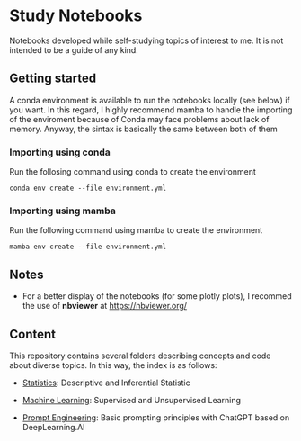 # Study Notebooks
Notebooks developed while self-studying topics of interest to me. It is not intended to be a guide of any kind.

## Getting started

A conda environment is available to run the notebooks locally (see below) if you want. In this regard, I highly recommend mamba to handle the importing of the enviroment because of Conda may face problems about lack of memory. Anyway, the sintax is basically the same between both of them

### Importing using conda

Run the follosing command using conda to create the environment

	conda env create --file environment.yml
		
### Importing using mamba

Run the following command using mamba to create the environment

	mamba env create --file environment.yml

## Notes

* For a better display of the notebooks (for some plotly plots), I recommed the use of **nbviewer** at https://nbviewer.org/


## Content

This repository contains several folders describing concepts and code about diverse topics. In this way, the index is as follows:

* [Statistics](https://github.com/Luis-Alat/Data_Science_Study/tree/main/Statistic): Descriptive and Inferential Statistic

* [Machine Learning](https://github.com/Luis-Alat/Data_Science_Study/tree/main/Machine_Learning): Supervised and Unsupervised Learning

* [Prompt Engineering](https://github.com/Luis-Alat/Data_Science_Study/tree/main/Promp_Engineering): Basic prompting principles with ChatGPT based on DeepLearning.AI

